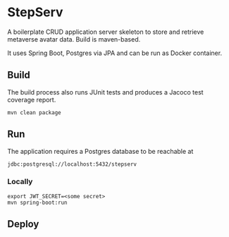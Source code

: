 # StepServ

A boilerplate CRUD application server skeleton to store and retrieve metaverse avatar data.
Build is maven-based.

It uses Spring Boot, Postgres via JPA and can be run as Docker container.

## Build

The build process also runs JUnit tests and produces a Jacoco test coverage report.

````
mvn clean package
````

## Run

The application requires a Postgres database to be reachable at
````
jdbc:postgresql://localhost:5432/stepserv
````

### Locally
```` 
export JWT_SECRET=<some secret>
mvn spring-boot:run
````

## Deploy

